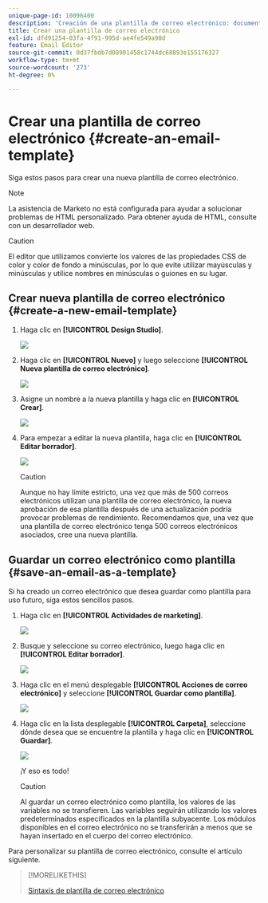 ```yaml
---
unique-page-id: 10096400
description: 'Creación de una plantilla de correo electrónico: documentos de Marketo, documentación del producto'
title: Crear una plantilla de correo electrónico
exl-id: dfd91254-03fa-4f91-995d-ae4fe549a98d
feature: Email Editor
source-git-commit: 0d37fbdb7d08901458c1744dc68893e155176327
workflow-type: tm+mt
source-wordcount: '273'
ht-degree: 0%

---
```


# Crear una plantilla de correo electrónico {#create-an-email-template}

Siga estos pasos para crear una nueva plantilla de correo electrónico.

>[!NOTE]
>
>La asistencia de Marketo no está configurada para ayudar a solucionar problemas de HTML personalizado. Para obtener ayuda de HTML, consulte con un desarrollador web.

>[!CAUTION]
>
>El editor que utilizamos convierte los valores de las propiedades CSS de color y color de fondo a minúsculas, por lo que evite utilizar mayúsculas y minúsculas y utilice nombres en minúsculas o guiones en su lugar.

## Crear nueva plantilla de correo electrónico {#create-a-new-email-template}

1. Haga clic en **[!UICONTROL Design Studio]**.

   ![](assets/designstudio.png)

1. Haga clic en **[!UICONTROL Nuevo]** y luego seleccione **[!UICONTROL Nueva plantilla de correo electrónico]**.

   ![](assets/ds-two.png)

1. Asigne un nombre a la nueva plantilla y haga clic en **[!UICONTROL Crear]**.

   ![](assets/three-1.png)

1. Para empezar a editar la nueva plantilla, haga clic en **[!UICONTROL Editar borrador]**.

   ![](assets/4.png)

   >[!CAUTION]
   >
   >Aunque no hay límite estricto, una vez que más de 500 correos electrónicos utilizan una plantilla de correo electrónico, la nueva aprobación de esa plantilla después de una actualización podría provocar problemas de rendimiento. Recomendamos que, una vez que una plantilla de correo electrónico tenga 500 correos electrónicos asociados, cree una nueva plantilla.

## Guardar un correo electrónico como plantilla {#save-an-email-as-a-template}

Si ha creado un correo electrónico que desea guardar como plantilla para uso futuro, siga estos sencillos pasos.

1. Haga clic en **[!UICONTROL Actividades de marketing]**.

   ![](assets/one.png)

1. Busque y seleccione su correo electrónico, luego haga clic en **[!UICONTROL Editar borrador]**.

   ![](assets/two-1.png)

1. Haga clic en el menú desplegable **[!UICONTROL Acciones de correo electrónico]** y seleccione **[!UICONTROL Guardar como plantilla]**.

   ![](assets/four-1.png)

1. Haga clic en la lista desplegable **[!UICONTROL Carpeta]**, seleccione dónde desea que se encuentre la plantilla y haga clic en **[!UICONTROL Guardar]**.

   ![](assets/five-1.png)

   ¡Y eso es todo!

   >[!CAUTION]
   >
   >Al guardar un correo electrónico como plantilla, los valores de las variables no se transfieren. Las variables seguirán utilizando los valores predeterminados especificados en la plantilla subyacente. Los módulos disponibles en el correo electrónico no se transferirán a menos que se hayan insertado en el cuerpo del correo electrónico.

Para personalizar su plantilla de correo electrónico, consulte el artículo siguiente.

>[!MORELIKETHIS]
>
>[Sintaxis de plantilla de correo electrónico](/help/marketo/product-docs/email-marketing/general/email-editor-2/email-template-syntax.md)
